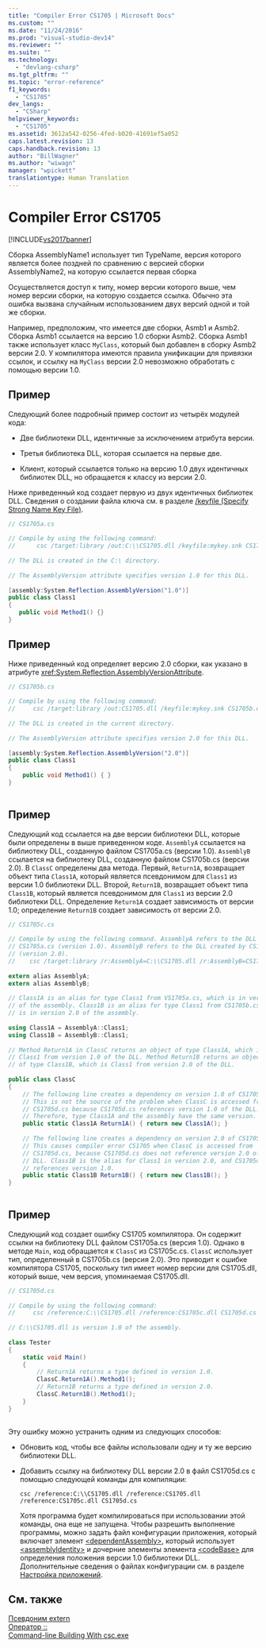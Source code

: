 ```yaml
---
title: "Compiler Error CS1705 | Microsoft Docs"
ms.custom: ""
ms.date: "11/24/2016"
ms.prod: "visual-studio-dev14"
ms.reviewer: ""
ms.suite: ""
ms.technology: 
  - "devlang-csharp"
ms.tgt_pltfrm: ""
ms.topic: "error-reference"
f1_keywords: 
  - "CS1705"
dev_langs: 
  - "CSharp"
helpviewer_keywords: 
  - "CS1705"
ms.assetid: 3612a542-0256-4fed-b020-41691ef5a052
caps.latest.revision: 13
caps.handback.revision: 13
author: "BillWagner"
ms.author: "wiwagn"
manager: "wpickett"
translationtype: Human Translation
---
```

# Compiler Error CS1705
[!INCLUDE[vs2017banner](../../../csharp/includes/vs2017banner.md)]

Сборка AssemblyName1 использует тип TypeName, версия которого является более поздней по сравнению с версией сборки AssemblyName2, на которую ссылается первая сборка  
  
 Осуществляется доступ к типу, номер версии которого выше, чем номер версии сборки, на которую создается ссылка.  Обычно эта ошибка вызвана случайным использованием двух версий одной и той же сборки.  
  
 Например, предположим, что имеется две сборки, Asmb1 и Asmb2.  Сборка Asmb1 ссылается на версию 1.0 сборки Asmb2.  Сборка Asmb1 также использует класс `MyClass`, который был добавлен в сборку Asmb2 версии 2.0.  У компилятора имеются правила унификации для привязки ссылок, и ссылку на `MyClass` версии 2.0 невозможно обработать с помощью версии 1.0.  
  
## Пример  
 Следующий более подробный пример состоит из четырёх модулей кода:  
  
-   Две библиотеки DLL, идентичные за исключением атрибута версии.  
  
-   Третья библиотека DLL, которая ссылается на первые две.  
  
-   Клиент, который ссылается только на версию 1.0 двух идентичных библиотек DLL, но обращается к классу из версии 2.0.  
  
 Ниже приведенный код создает первую из двух идентичных библиотек DLL.  Сведения о создании файла ключа см. в разделе [\/keyfile \(Specify Strong Name Key File\)](../../../csharp/language-reference/compiler-options/keyfile-compiler-option.md).  
  
```c#  
// CS1705a.cs  
  
// Compile by using the following command:   
//      csc /target:library /out:C:\\CS1705.dll /keyfile:mykey.snk CS1705a.cs  
  
// The DLL is created in the C:\ directory.  
  
// The AssemblyVersion attribute specifies version 1.0 for this DLL.  
  
[assembly:System.Reflection.AssemblyVersion("1.0")]  
public class Class1   
{  
   public void Method1() {}  
}  
```  
  
## Пример  
 Ниже приведенный код определяет версию 2.0 сборки, как указано в атрибуте <xref:System.Reflection.AssemblyVersionAttribute>.  
  
```c#  
// CS1705b.cs  
  
// Compile by using the following command:   
//     csc /target:library /out:CS1705.dll /keyfile:mykey.snk CS1705b.cs  
  
// The DLL is created in the current directory.  
  
// The AssemblyVersion attribute specifies version 2.0 for this DLL.  
  
[assembly:System.Reflection.AssemblyVersion("2.0")]  
public class Class1  
{  
    public void Method1() { }  
}  
  
```  
  
## Пример  
 Следующий код ссылается на две версии библиотеки DLL, которые были определены в выше приведенном коде.  `AssemblyA` ссылается на библиотеку DLL, созданную файлом CS1705a.cs \(версии 1.0\).  `AssemblyB` ссылается на библиотеку DLL, созданную файлом CS1705b.cs \(версии 2.0\).  В `ClassC` определены два метода.  Первый, `Return1A`, возвращает объект типа `Class1A`, который является псевдонимом для `Class1` из версии 1.0 библиотеки DLL.  Второй, `Return1B`, возвращает объект типа `Class1B`, который является псевдонимом для `Class1` из версии 2.0 библиотеки DLL.  Определение `Return1A` создает зависимость от версии 1.0; определение `Return1B` создает зависимость от версии 2.0.  
  
```c#  
// CS1705c.cs  
  
// Compile by using the following command. AssemblyA refers to the DLL created by  
// CS1705a.cs (version 1.0). AssemblyB refers to the DLL created by CS1705b.cs  
// (version 2.0).  
//    csc /target:library /r:AssemblyA=C:\\CS1705.dll /r:AssemblyB=CS1705.dll CS1705c.cs  
  
extern alias AssemblyA;  
extern alias AssemblyB;  
  
// Class1A is an alias for type Class1 from VS1705a.cs, which is in version 1.0   
// of the assembly. Class1B is an alias for type Class1 from CS1705b.cs, which  
// is in version 2.0 of the assembly.  
  
using Class1A = AssemblyA::Class1;  
using Class1B = AssemblyB::Class1;  
  
// Method Return1A in ClassC returns an object of type Class1A, which is  
// Class1 from version 1.0 of the DLL. Method Return1B returns an object  
// of type Class1B, which is Class1 from version 2.0 of the DLL.  
  
public class ClassC  
{  
    // The following line creates a dependency on version 1.0 of CS1705.dll.  
    // This is not the source of the problem when ClassC is accessed from  
    // CS1705d.cs because CS1705d.cs references version 1.0 of the DLL.   
    // Therefore, type Class1A and the assembly have the same version.  
    public static Class1A Return1A() { return new Class1A(); }  
  
    // The following line creates a dependency on version 2.0 of CS1705.dll.  
    // This causes compiler error CS1705 when ClassC is accessed from     
    // CS1705d.cs, because CS1705d.cs does not reference version 2.0 of the   
    // DLL. Class1B is the alias for Class1 in version 2.0, and CS1705d.cs   
    // references version 1.0.  
    public static Class1B Return1B() { return new Class1B(); }  
}  
  
```  
  
## Пример  
 Следующий код создает ошибку CS1705 компилятора.  Он содержит ссылки на библиотеку DLL файлом CS1705a.cs \(версия 1.0\).  Однако в методе `Main`, код обращается к `ClassC` из CS1705c.cs.  `ClassC` использует тип, определенный в CS1705b.cs \(версия 2.0\).  Это приводит к ошибке компилятора CS1705, поскольку тип имеет номер версии для CS1705.dll, который выше, чем версия, упоминаемая CS1705.dll.  
  
```c#  
// CS1705d.cs  
  
// Compile by using the following command:  
//     csc /reference:C:\\CS1705.dll /reference:CS1705c.dll CS1705d.cs  
  
// C:\\CS1705.dll is version 1.0 of the assembly.  
  
class Tester   
{  
    static void Main()  
    {  
        // Return1A returns a type defined in version 1.0.  
        ClassC.Return1A().Method1();  
        // Return1B returns a type defined in version 2.0.  
        ClassC.Return1B().Method1();  
    }  
}  
  
```  
  
 Эту ошибку можно устранить одним из следующих способов:  
  
-   Обновить код, чтобы все файлы использовали одну и ту же версию библиотеки DLL.  
  
-   Добавить ссылку на библиотеку DLL версии 2.0 в файл CS1705d.cs с помощью следующей команды для компиляции:  
  
     `csc /reference:C:\\CS1705.dll /reference:CS1705.dll /reference:CS1705c.dll CS1705d.cs`  
  
     Хотя программа будет компилироваться при использовании этой команды, она еще не запущена.  Чтобы разрешить выполнение программы, можно задать файл конфигурации приложения, который включает элемент [\<dependentAssembly\>](../Topic/%3CdependentAssembly%3E%20Element.md), который использует [\<assemblyIdentity\>](../Topic/%3CassemblyIdentity%3E%20Element%20for%20%3Cruntime%3E.md) и дочерние элементы элемента [\<codeBase\>](../Topic/%3CcodeBase%3E%20Element.md) для определения положения версии 1.0 библиотеки DLL.  Дополнительные сведения о файлах конфигурации см. в разделе [Настройка приложений](../Topic/Configuring%20Apps%20by%20using%20Configuration%20Files.md).  
  
## См. также  
 [Псевдоним extern](../../../csharp/language-reference/keywords/extern-alias.md)   
 [Оператор ::](../../../csharp/language-reference/operators/namespace-alias-qualifer.md)   
 [Command\-line Building With csc.exe](../../../csharp/language-reference/compiler-options/command-line-building-with-csc-exe.md)